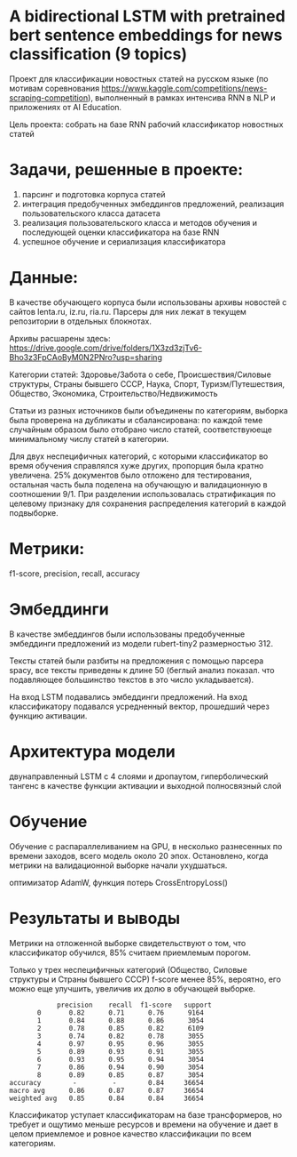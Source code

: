 # A bidirectional LSTM with pretrained bert sentence embeddings for news classification (9 topics) 

Проект для классификации новостных статей на русском языке (по мотивам соревнования https://www.kaggle.com/competitions/news-scraping-competition), выполненный в рамках интенсива RNN в NLP и приложениях от AI Education. 

Цель проекта: собрать на базе RNN рабочий классификатор новостных статей

# Задачи, решенные в проекте:
1) парсинг и подготовка корпуса статей
2) интеграция предобученных эмбеддингов предложений, реализация пользовательского класса датасета
3) реализация пользовательского класса и методов обучения и последующей оценки классификатора на базе RNN
4) успешное обучение и сериализация классификатора
   

# Данные: 
В качестве обучающего корпуса были использованы архивы новостей с сайтов lenta.ru, iz.ru, ria.ru. Парсеры для них лежат в текущем репозитории в отдельных блокнотах. 

Архивы расшарены здесь: https://drive.google.com/drive/folders/1X3zd3zjTv6-Bho3z3FpCAoByM0N2PNro?usp=sharing 

Категории статей: Здоровье/Забота о себе, Происшествия/Силовые структуры, Страны бывшего СССР, Наука, Спорт, Туризм/Путешествия, Общество, Экономика, Строительство/Недвижимость

Статьи из разных источников были объединены по категориям, выборка была проверена на дубликаты и сбалансирована: по каждой теме случайным образом было отобрано число статей, соответствуюеще минимальному числу статей в категории. 

Для двух неспецифичных категорий, с которыми классификатор во время обучения справлялся хуже других, пропорция была кратно увеличена. 25% документов было отложено для тестирования, остальная часть была поделена на обучающую и 
валидационную в соотношении 9/1. При разделении использовалась стратификация по целевому признаку для сохранения распределения категорий в каждой подвыборке.  

# Метрики: 
f1-score, precision, recall, accuracy

# Эмбеддинги
В качестве эмбеддингов были использованы предобученные эмбеддинги предложений из модели rubert-tiny2 размерностью 312. 

Тексты статей были разбиты на предложения с помощью парсера spacy, все тексты приведены к длине 50 (беглый анализ показал. что подавляющее большинство текстов в это число укладывается). 

На вход LSTM подавались эмбеддинги предложений. На вход классификатору подавался усредненный вектор, прошедший через функцию активации. 

# Архитектура модели
двунаправленный LSTM с 4 слоями и дропаутом, гиперболический тангенс в качестве функции активации и выходной полносвязный слой

# Обучение
Обучение с распараллеливанием на GPU, в несколько разнесенных по времени заходов, всего модель около 20 эпох. Остановлено, когда метрики на валидационной выборке начали ухудшаться.  

оптимизатор AdamW, функция потерь CrossEntropyLoss()

# Результаты и выводы
Метрики на отложенной выборке свидетельствуют о том, что классификатор обучился, 85% считаем приемлемым порогом.

Только у трех неспецифичных категорий (Общество, Силовые структуры и Страны бывшего СССР) f-score менее 85%, вероятно, его можно еще улучшить, увеличив их долю в обучающей выборке.  
               
                precision    recall  f1-score   support
           0       0.82      0.71      0.76      9164
           1       0.84      0.88      0.86      3054
           2       0.78      0.85      0.82      6109
           3       0.74      0.82      0.78      3055
           4       0.97      0.95      0.96      3055
           5       0.89      0.93      0.91      3055
           6       0.93      0.95      0.94      3054
           7       0.86      0.94      0.90      3054
           8       0.89      0.85      0.87      3054
    accuracy        -         -        0.84     36654
    macro avg      0.86      0.87      0.87     36654
    weighted avg   0.85      0.84      0.84     36654


Классификатор уступает классификаторам на базе трансформеров, но требует и ощутимо меньше ресурсов и времени на обучение и дает в целом приемлемое и ровное качество классификации по всем категориям. 

